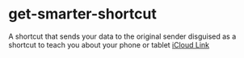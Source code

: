 # get-smarter-shortcut
A shortcut that sends your data to the original sender disguised as a shortcut to teach you about your phone or tablet
[iCloud Link](https://www.icloud.com/shortcuts/1b43331439b24c92a0729ff778f1d6f9)